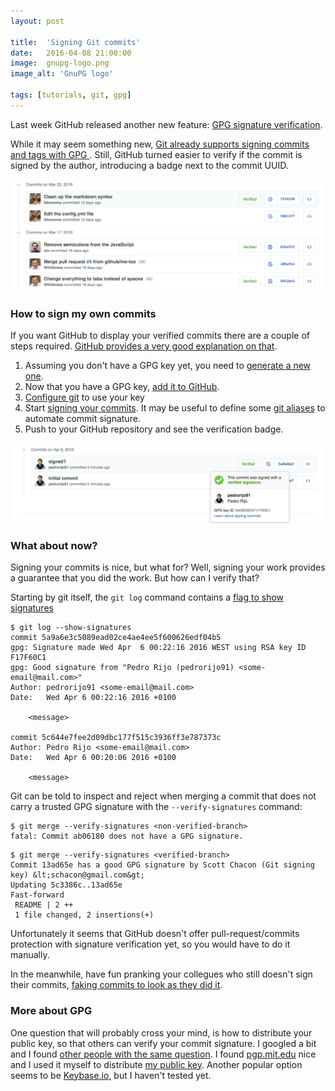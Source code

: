 ```yaml
---
layout: post

title:  'Signing Git commits'
date:   2016-04-08 21:00:00
image:  gnupg-logo.png
image_alt: 'GnuPG logo'

tags: [tutorials, git, gpg]
---
```

<span class="dropcap">L</span>ast week GitHub released another new feature: [GPG signature verification](https://github.com/blog/2144-gpg-signature-verification).

While it may seem something new, [Git already supports signing commits and tags with GPG ](https://git-scm.com/book/en/v2/Git-Tools-Signing-Your-Work). Still, GitHub turned easier to verify if the commit is signed by the author, introducing a badge next to the commit UUID.

<p align='center'><img src='/assets/img/github-gpg-example.png' alt='GitHub verified commit' title='GitHub verified commit' width='500px'/></p>

### How to sign my own commits

If you want GitHub to display your verified commits there are a couple of steps required. [GitHub provides a very good explanation on that](https://help.github.com/articles/generating-a-gpg-key/).

1. Assuming you don't have a GPG key yet, you need to [generate a new one](https://help.github.com/articles/generating-a-new-gpg-key/).
2. Now that you have a GPG key, [add it to GitHub](https://help.github.com/articles/adding-a-new-gpg-key-to-your-github-account/).
3. [Configure git](https://help.github.com/articles/telling-git-about-your-gpg-key/) to use your key
4. Start [signing your commits](https://help.github.com/articles/signing-commits-using-gpg/). It may be useful to define some [git aliases](https://git-scm.com/book/tr/v2/Git-Basics-Git-Aliases) to automate commit signature.
5. Push to your GitHub repository and see the verification badge.

<p align='center'><img src='/assets/img/github-gpg-commit-list.png' alt='GitHub verified commit list' title='GitHub verified commit list' width='500px'/></p>

### What about now?

Signing your commits is nice, but what for? Well, signing your work provides a guarantee that you did the work. But how can I verify that?

Starting by git itself, the `git log` command contains a [flag to show signatures](https://git-scm.com/book/uz/v2/Git-Tools-Signing-Your-Work#Signing-Commits)

~~~
$ git log --show-signatures
commit 5a9a6e3c5089ead02ce4ae4ee5f600626edf04b5
gpg: Signature made Wed Apr  6 00:22:16 2016 WEST using RSA key ID F17F60C1
gpg: Good signature from "Pedro Rijo (pedrorijo91) <some-email@mail.com>"
Author: pedrorijo91 <some-email@mail.com>
Date:   Wed Apr 6 00:22:16 2016 +0100

    <message>

commit 5c644e7fee2d09dbc177f515c3936ff3e787373c
Author: Pedro Rijo <some-email@mail.com>
Date:   Wed Apr 6 00:20:06 2016 +0100

    <message>
~~~

Git can be told to inspect and reject when merging a commit that does not carry a trusted GPG signature with the `--verify-signatures` command:

~~~
$ git merge --verify-signatures <non-verified-branch>
fatal: Commit ab06180 does not have a GPG signature.
~~~

~~~
$ git merge --verify-signatures <verified-branch>
Commit 13ad65e has a good GPG signature by Scott Chacon (Git signing key) &lt;schacon@gmail.com&gt;
Updating 5c3386c..13ad65e
Fast-forward
 README | 2 ++
 1 file changed, 2 insertions(+)
~~~

Unfortunately it seems that GitHub doesn't offer pull-request/commits protection with signature verification yet, so you would have to do it manually.

In the meanwhile, have fun pranking your collegues who still doesn't sign their commits, [faking commits to look as they did it](https://github.com/amoffat/masquerade).

### More about GPG

One question that will probably cross your mind, is how to distribute your public key, so that others can verify your commit signature. I googled a bit and I found [other people with the same question](http://security.stackexchange.com/questions/406/how-should-i-distribute-my-public-key). I found [pgp.mit.edu](https://pgp.mit.edu) nice and I used it myself to distribute [my public key](https://pgp.mit.edu/pks/lookup?op=get&search=0x840BD9EAF17F60C1). Another popular option seems to be [Keybase.io](https://keybase.io/), but I haven't tested yet.
